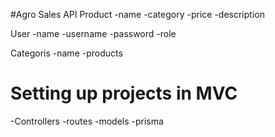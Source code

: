#Agro Sales API
Product
-name
-category
-price
-description

User
-name
-username
-password
-role

Categoris
-name
-products

# Setting up projects in MVC
-Controllers
-routes
-models
-prisma